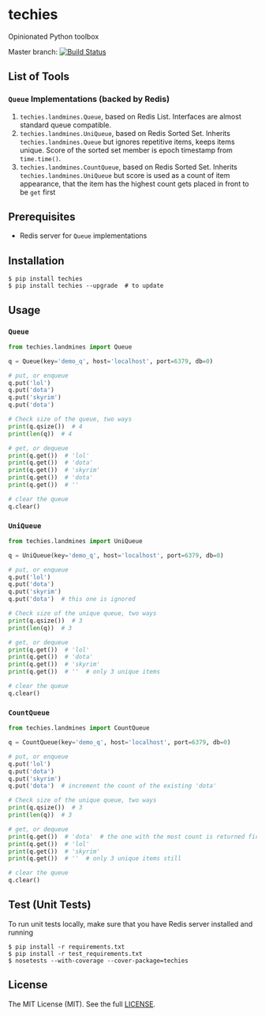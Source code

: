 # techies

Opinionated Python toolbox

Master branch: [![Build Status](https://travis-ci.org/woozyking/techies.png?branch=master)](https://travis-ci.org/woozyking/techies)

## List of Tools

### `Queue` Implementations (backed by Redis)

1. `techies.landmines.Queue`, based on Redis List. Interfaces are almost standard queue compatible.
2. `techies.landmines.UniQueue`, based on Redis Sorted Set. Inherits `techies.landmines.Queue` but ignores repetitive items, keeps items unique. Score of the sorted set member is epoch timestamp from `time.time()`.
3. `techies.landmines.CountQueue`, based on Redis Sorted Set. Inherits `techies.landmines.UniQueue` but score is used as a count of item appearance, that the item has the highest count gets placed in front to be `get` first

## Prerequisites

* Redis server for `Queue` implementations

## Installation

```
$ pip install techies
$ pip install techies --upgrade  # to update
```

## Usage

### `Queue`

```python
from techies.landmines import Queue

q = Queue(key='demo_q', host='localhost', port=6379, db=0)

# put, or enqueue
q.put('lol')
q.put('dota')
q.put('skyrim')
q.put('dota')

# Check size of the queue, two ways
print(q.qsize())  # 4
print(len(q))  # 4

# get, or dequeue
print(q.get())  # 'lol'
print(q.get())  # 'dota'
print(q.get())  # 'skyrim'
print(q.get())  # 'dota'
print(q.get())  # ''

# clear the queue
q.clear()
```

### `UniQueue`

```python
from techies.landmines import UniQueue

q = UniQueue(key='demo_q', host='localhost', port=6379, db=0)

# put, or enqueue
q.put('lol')
q.put('dota')
q.put('skyrim')
q.put('dota')  # this one is ignored

# Check size of the unique queue, two ways
print(q.qsize())  # 3
print(len(q))  # 3

# get, or dequeue
print(q.get())  # 'lol'
print(q.get())  # 'dota'
print(q.get())  # 'skyrim'
print(q.get())  # ''  # only 3 unique items

# clear the queue
q.clear()
```

### `CountQueue`

```python
from techies.landmines import CountQueue

q = CountQueue(key='demo_q', host='localhost', port=6379, db=0)

# put, or enqueue
q.put('lol')
q.put('dota')
q.put('skyrim')
q.put('dota')  # increment the count of the existing 'dota'

# Check size of the unique queue, two ways
print(q.qsize())  # 3
print(len(q))  # 3

# get, or dequeue
print(q.get())  # 'dota'  # the one with the most count is returned first
print(q.get())  # 'lol'
print(q.get())  # 'skyrim'
print(q.get())  # ''  # only 3 unique items still

# clear the queue
q.clear()
```

## Test (Unit Tests)

To run unit tests locally, make sure that you have Redis server installed and running

```
$ pip install -r requirements.txt
$ pip install -r test_requirements.txt
$ nosetests --with-coverage --cover-package=techies
```

## License

The MIT License (MIT). See the full [LICENSE](https://github.com/woozyking/techies/blob/master/LICENSE).
